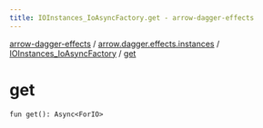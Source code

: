 ```yaml
---
title: IOInstances_IoAsyncFactory.get - arrow-dagger-effects
---
```


[arrow-dagger-effects](../../index.html) / [arrow.dagger.effects.instances](../index.html) / [IOInstances_IoAsyncFactory](index.html) / [get](./get.html)

# get

`fun get(): Async<ForIO>`